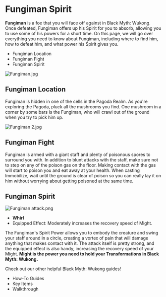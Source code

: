 # Fungiman Spirit

**Fungiman** is a foe that you will face off against in Black Myth: Wukong. Once defeated, Fungiman offers up his Spirit for you to absorb, allowing you to use some of his powers for a short time. On this page, we will go over everything you need to know about Fungiman, including where to find him, how to defeat him, and what power his Spirit gives you. 

  * Fungiman Location
  * Fungiman Fight
  * Fungiman Spirit

![Fungiman.jpg](https://oyster.ignimgs.com/mediawiki/apis.ign.com/black-myth-wukong/6/6b/Fungiman.jpg)

## Fungiman Location

Fungiman is hidden in one of the cells in the Pagoda Realm. As you're exploring the Pagoda, pluck all the mushrooms you find. One mushroom in a corner by some bars is the Fungiman, who will crawl out of the ground when you try to pick him up. 

![Fungiman 2.jpg](https://oyster.ignimgs.com/mediawiki/apis.ign.com/black-myth-wukong/6/6c/Fungiman_2.jpg)

## Fungiman Fight

Fungiman is armed with a giant staff and plenty of poisonous spores to surround you with. In addition to blunt attacks with the staff, make sure not to step on any of the poison gas on the floor. Making contact with the gas will start to poison you and eat away at your health. When casting Immobilize, wait until the ground is clear of poison so you can really lay it on him without worrying about getting poisoned at the same time. 

## Fungiman Spirit

![Fungiman attack.png](https://oyster.ignimgs.com/mediawiki/apis.ign.com/black-myth-wukong/2/21/Fungiman_attack.png)

  * **Whirl**
  * Equipped Effect: Moderately increases the recovery speed of Might. 

The Fungiman's Spirit Power allows you to embody the creature and swing your staff around in a circle, creating a vortex of pain that will damage anything that makes contact with it. The attack itself is pretty strong, and the equipped effect is also handy, increasing the recovery speed of your Might. **Might is the power you need to hold your Transformations in Black Myth: Wukong.**

Check out our other helpful Black Myth: Wukong guides! 

  * How-To Guides
  * Key Items
  * Walkthrough


